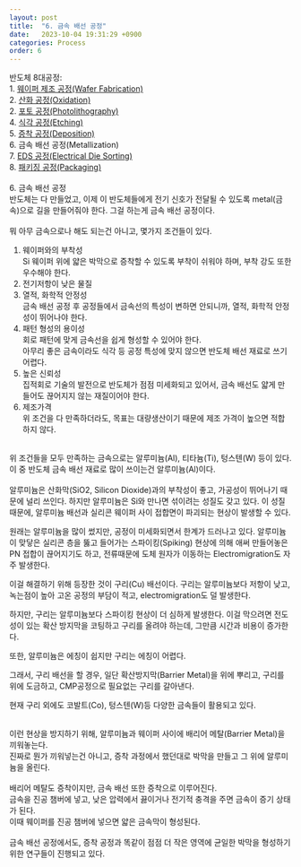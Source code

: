 ```yaml
---
layout: post
title:  "6. 금속 배선 공정"
date:   2023-10-04 19:31:29 +0900
categories: Process
order: 6
---
```


반도체 8대공정:<br>
1\. <a href="https://sparkrf.github.io/process/2023/10/04/Process-1.html" target="_blank">웨이퍼 제조 공정(Wafer Fabrication)</a><br>
2\. <a href="https://sparkrf.github.io/process/2023/10/04/Process-2.html" target="_blank">산화 공정(Oxidation)</a><br>
2\. <a href="https://sparkrf.github.io/process/2023/10/04/Process-3.html" target="_blank">포토 공정(Photolithography)</a><br>
4\. <a href="https://sparkrf.github.io/process/2023/10/04/Process-4.html" target="_blank">식각 공정(Etching)</a><br>
5\. <a href="https://sparkrf.github.io/process/2023/10/04/Process-5.html" target="_blank">증착 공정(Deposition)</a><br>
6\. 금속 배선 공정(Metallization)<br>
7\. <a href="https://sparkrf.github.io/process/2023/10/04/Process-7.html" target="_blank">EDS 공정(Electrical Die Sorting)</a><br>
8\. <a href="https://sparkrf.github.io/process/2023/10/04/Process-8.html" target="_blank">패키징 공정(Packaging)</a><br>
<br>
6\. 금속 배선 공정<br>
반도체는 다 만들었고, 이제 이 반도체들에게 전기 신호가 전달될 수 있도록 metal(금속)으로 길을 만들어줘야 한다. 그걸 하는게 금속 배선 공정이다.<br>
<br>
뭐 아무 금속으로나 해도 되는건 아니고, 몇가지 조건들이 있다.<br>
1. 웨이퍼와의 부착성<br>
Si 웨이퍼 위에 얇은 박막으로 증착할 수 있도록 부착이 쉬워야 하며, 부착 강도 또한 우수해야 한다.<br>
2. 전기저항이 낮은 물질<br>
3. 열적, 화학적 안정성<br>
금속 배선 공정 후 공정들에서 금속선의 특성이 변하면 안되니까, 열적, 화학적 안정성이 뛰어나야 한다.<br>
4. 패턴 형성의 용이성<br>
회로 패턴에 맞게 금속선을 쉽게 형성할 수 있어야 한다.<br>
아무리 좋은 금속이라도 식각 등 공정 특성에 맞지 않으면 반도체 배선 재료로 쓰기 어렵다.<br>
5. 높은 신뢰성<br>
집적회로 기술의 발전으로 반도체가 점점 미세화되고 있어서, 금속 배선도 얇게 만들어도 끊어지지 않는 재질이어야 한다.<br>
6. 제조가격<br>
위 조건을 다 만족하더라도, 목표는 대량생산이기 때문에 제조 가격이 높으면 적합하지 않다.<br>
<br>
위 조건들을 모두 만족하는 금속으로는 알루미늄(Al), 티타늄(Ti), 텅스텐(W) 등이 있다. 이 중 반도체 금속 배선 재료로 많이 쓰이는건 알루미늄(Al)이다.<br>
<br>
알루미늄은 산화막(SiO2, Silicon Dioxide)과의 부착성이 좋고, 가공성이 뛰어나기 때문에 널리 쓰인다. 하지만 알루미늄은 Si와 만나면 섞이려는 성질도 갖고 있다. 이 성질 때문에, 알루미늄 배선과 실리콘 웨이퍼 사이 접합면이 파괴되는 현상이 발생할 수 있다.<br>

원래는 알루미늄을 많이 썼지만, 공정이 미세화되면서 한계가 드러나고 있다.
알루미늄이 맞닿은 실리콘 층을 뚫고 들어가는 스파이킹(Spiking) 현상에 의해 애써 만들어놓은 PN 접합이 끊어지기도 하고,
전류때문에 도체 원자가 이동하는 Electromigration도 자주 발생한다.

이걸 해결하기 위해 등장한 것이 구리(Cu) 배선이다.
구리는 알루미늄보다 저항이 낮고, 녹는점이 높아 고온 공정의 부담이 적고, electromigration도 덜 발생한다.

하지만, 구리는 알루미늄보다 스파이킹 현상이 더 심하게 발생한다.
이걸 막으려면 전도성이 있는 확산 방지막을 코팅하고 구리를 올려야 하는데, 그만큼 시간과 비용이 증가한다.

또한, 알루미늄은 에칭이 쉽지만 구리는 에칭이 어렵다.

그래서, 구리 배선을 할 경우, 일단 확산방지막(Barrier Metal)을 위에 뿌리고, 구리를 위에 도금하고, CMP공정으로 필요없는 구리를 갈아낸다.

현재 구리 외에도 코발트(Co), 텅스텐(W)등 다양한 금속들이 활용되고 있다.


<br>
이런 현상을 방지하기 위해, 알루미늄과 웨이퍼 사이에 배리어 메탈(Barrier Metal)을 끼워놓는다.<br>
진짜로 뭔가 끼워넣는건 아니고, 증착 과정에서 했던대로 박막을 만들고 그 위에 알루미늄을 올린다.<br>
<br>
배리어 메탈도 증착이지만, 금속 배선 또한 증착으로 이루어진다.<br>
금속을 진공 챔버에 넣고, 낮은 압력에서 끓이거나 전기적 충격을 주면 금속이 증기 상태가 된다.<br>
이때 웨이퍼를 진공 챔버에 넣으면 얇은 금속막이 형성된다.<br>
<br>
금속 배선 공정에서도, 증착 공정과 똑같이 점점 더 작은 영역에 균일한 박막을 형성하기 위한 연구들이 진행되고 있다.<br>